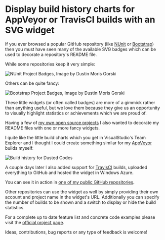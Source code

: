﻿<!--
    Tags: appveyor travisci github svg
    Type: HTML
-->

# Display build history charts for AppVeyor or TravisCI builds with an SVG widget

<p>If you ever browsed a popular GitHub repository (like <a href="https://github.com/nunit/nunit">NUnit</a> or <a href="https://github.com/twbs/bootstrap">Bootstrap</a>) then you must have seen many of the available SVG badges which can be used to decorate a repository's README file.
</p>
<p>While some repositories keep it very simple:</p>
<img src="https://storage.googleapis.com/dusted-codes/images/blog-posts/2015-08-30/20384154514_4e48fdc582_o.png" alt="NUnit Project Badges, Image by Dustin Moris Gorski">

<p>Others can be quite fancy:</p>
<img src="https://storage.googleapis.com/dusted-codes/images/blog-posts/2015-08-30/20996898652_6205e41d46_o.png" alt="Bootstrap Project Badges, Image by Dustin Moris Gorski">

<p>These little widgets (or often called badges) are more of a gimmick rather than anything useful, but we love them because they give us an opportunity to visually highlight statistics or achievements which we are proud of.</p>

<p>Having a few of <a href="https://github.com/dustinmoris">my own open source projects</a> I also wanted to decorate my README files with one or more fancy widgets.</p>
<p>I quite like the little build charts which you get in VisualStudio's Team Explorer and I thought I could create something similar for my <a href="http://www.appveyor.com/">AppVeyor</a> builds myself:</p>
<img src="https://ci-buildstats.azurewebsites.net/appveyor/chart/dustinmoris/dustedcodes" alt="Build history for Dusted Codes"/>

<p>A couple days later I also added support for <a href="https://travis-ci.org/">TravisCI</a> builds, uploaded everything to GitHub and hosted the widget in Windows Azure.</p>

<p>You can see it in action in <a href="https://github.com/dustinmoris/DustedCodes">one of my public GitHub repositories</a>.</p>

<p>Other repositories can use the widget as well by simply providing their own account and project name in the widget's URL. Additionally you can specify the number of builds to be shown and a switch to display or hide the build statistics.</p>

<p>For a complete up to date feature list and concrete code examples please visit the <a href="https://github.com/dustinmoris/CI-BuildStats">official project page</a>.
</p>

<p>Ideas, contributions, bug reports or any type of feedback is welcome!</p>